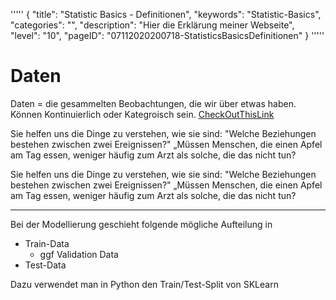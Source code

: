 '''''
{
"title": "Statistic Basics - Definitionen",
"keywords": "Statistic-Basics",
"categories": "",
"description": "Hier die Erklärung meiner Webseite",
"level": "10",
"pageID": "07112020200718-StatisticsBasicsDefinitionen"
}
'''''

# Daten


Daten = die gesammelten Beobachtungen, die wir über etwas haben. Können Kontinuierlich oder Kategroisch sein. [CheckOutThisLink](./0_Datentypen.md)


Sie helfen uns die Dinge zu verstehen, wie sie sind:
"Welche Beziehungen bestehen zwischen zwei Ereignissen?"
„Müssen Menschen, die einen Apfel am Tag essen, weniger häufig zum
Arzt als solche, die das nicht tun?


Sie helfen uns die Dinge zu verstehen, wie sie sind:
"Welche Beziehungen bestehen zwischen zwei Ereignissen?"
„Müssen Menschen, die einen Apfel am Tag essen, weniger häufig zum
Arzt als solche, die das nicht tun?

---

Bei der Modellierung geschieht folgende mögliche Aufteilung in 

* Train-Data
  * ggf Validation Data
* Test-Data

Dazu verwendet man in Python den Train/Test-Split von SKLearn

